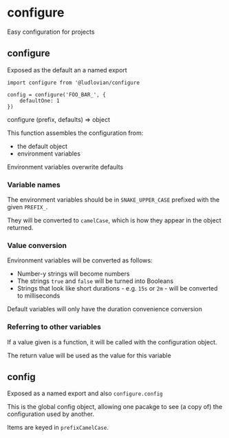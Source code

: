 # configure
Easy configuration for projects

## configure

Exposed as the default an a named export

```
import configure from '@ludlovian/configure

config = configure('FOO_BAR_', {
    defaultOne: 1
})
```

configure (prefix, defaults) => object

This function assembles the configuration from:
- the default object
- environment variables

Environment variables overwrite defaults

### Variable names

The environment variables should be in `SNAKE_UPPER_CASE` prefixed
with the given `PREFIX_`.

They will be converted to `camelCase`, which is how they appear in the object
returned.

### Value conversion

Environment variables will be converted as follows:
- Number-y strings will become numbers
- The strings `true` and `false` will be turned into Booleans
- Strings that look like short durations - e.g. `15s` or `2m` - will be converted to milliseconds

Default variables will only have the duration convenience conversion

### Referring to other variables

If a value given is a function, it will be called with the configuration object.

The return value will be used as the value for this variable


## config

Exposed as a named export and also `configure.config`

This is the global config object, allowing one pacakge to see (a copy of) the configuration
used by another.

Items are keyed in `prefixCamelCase`.
